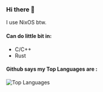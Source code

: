 ### Hi there 👋

I use NixOS btw.

#### Can do little bit in:
- C/C++
- Rust

#### Github says my Top Languages are :
![Top Languages](https://github-readme-stats.vercel.app/api/top-langs/?username=commrade-goad&layout=compact&theme=radical)
